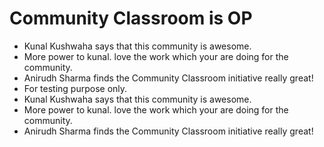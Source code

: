 # Community Classroom is OP

- Kunal Kushwaha says that this community is awesome.
- More power to kunal. love the work which your are doing for the community.
- Anirudh Sharma finds the Community Classroom initiative really great!
- For testing purpose only.
- Kunal Kushwaha says that this community is awesome.
- More power to kunal. love the work which your are doing for the community.
- Anirudh Sharma finds the Community Classroom initiative really great!
